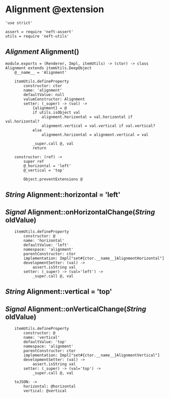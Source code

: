 Alignment @extension
====================

	'use strict'

	assert = require 'neft-assert'
	utils = require 'neft-utils'

*Alignment* Alignment()
-----------------------

	module.exports = (Renderer, Impl, itemUtils) -> (ctor) -> class Alignment extends itemUtils.DeepObject
		@__name__ = 'Alignment'

		itemUtils.defineProperty
			constructor: ctor
			name: 'alignment'
			defaultValue: null
			valueConstructor: Alignment
			setter: (_super) -> (val) ->
				{alignment} = @
				if utils.isObject val
					alignment.horizontal = val.horizontal if val.horizontal?
					alignment.vertical = val.vertical if val.vertical?
				else
					alignment.horizontal = alignment.vertical = val

				_super.call @, val
				return

		constructor: (ref) ->
			super ref
			@_horizontal = 'left'
			@_vertical = 'top'

			Object.preventExtensions @

*String* Alignment::horizontal = 'left'
---------------------------------------

## *Signal* Alignment::onHorizontalChange(*String* oldValue)

		itemUtils.defineProperty
			constructor: @
			name: 'horizontal'
			defaultValue: 'left'
			namespace: 'alignment'
			parentConstructor: ctor
			implementation: Impl["set#{ctor.__name__}AlignmentHorizontal"]
			developmentSetter: (val) ->
				assert.isString val
			setter: (_super) -> (val='left') ->
				_super.call @, val

*String* Alignment::vertical = 'top'
------------------------------------

## *Signal* Alignment::onVerticalChange(*String* oldValue)

		itemUtils.defineProperty
			constructor: @
			name: 'vertical'
			defaultValue: 'top'
			namespace: 'alignment'
			parentConstructor: ctor
			implementation: Impl["set#{ctor.__name__}AlignmentVertical"]
			developmentSetter: (val) ->
				assert.isString val
			setter: (_super) -> (val='top') ->
				_super.call @, val

		toJSON: ->
			horizontal: @horizontal
			vertical: @vertical

